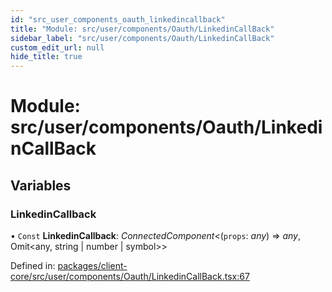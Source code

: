 ```yaml
---
id: "src_user_components_oauth_linkedincallback"
title: "Module: src/user/components/Oauth/LinkedinCallBack"
sidebar_label: "src/user/components/Oauth/LinkedinCallBack"
custom_edit_url: null
hide_title: true
---
```


# Module: src/user/components/Oauth/LinkedinCallBack

## Variables

### LinkedinCallback

• `Const` **LinkedinCallback**: *ConnectedComponent*<(`props`: *any*) => *any*, Omit<any, string \| number \| symbol\>\>

Defined in: [packages/client-core/src/user/components/Oauth/LinkedinCallBack.tsx:67](https://github.com/xr3ngine/xr3ngine/blob/77d12cea0/packages/client-core/src/user/components/Oauth/LinkedinCallBack.tsx#L67)
